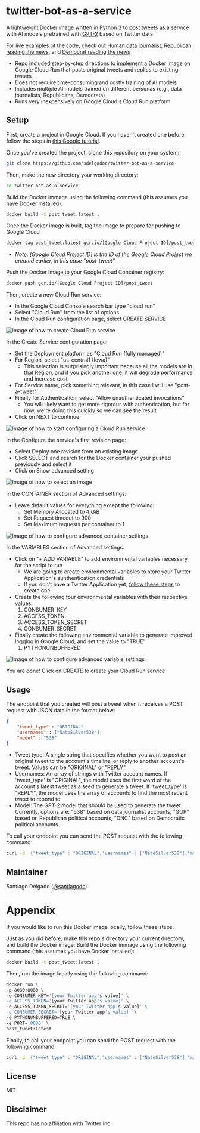 # twitter-bot-as-a-service

A lightweight Docker image written in Python 3 to post tweets as a service with AI models pretrained with [GPT-2](https://openai.com/blog/better-language-models/) based on Twitter data

For live examples of the code, check out [Human data journalist](https://twitter.com/datajourno_gpt2), [Republican reading the news](https://twitter.com/apGOP_gpt2), and [Democrat reading the news](https://twitter.com/apDNC_gpt2)

* Repo included step-by-step directions to implement a Docker image on Google Cloud Run that posts original tweets and replies to existing tweets
* Does not require time-consuming and costly training of AI models
* Includes multiple AI models trained on different personas (e.g., data journalists, Republicans, Democrats)
* Runs very inexpensively on Google Cloud's Cloud Run platform

## Setup

First, create a project in Google Cloud.  If you haven't created one before, follow the steps in [this Google tutorial](https://cloud.google.com/appengine/docs/standard/nodejs/building-app/creating-project).

Once you've created the project, clone this repository on your system:

```sh
git clone https://github.com/sdelgadoc/twitter-bot-as-a-service
```

Then, make the new directory your working directory:
```sh
cd twitter-bot-as-a-service
```

Build the Docker immage using the following command (this assumes you have Docker installed):
```sh
docker build -t post_tweet:latest .
```

Once the Docker image is built, tag the image to prepare for pushing to Google Cloud
```sh
docker tag post_tweet:latest gcr.io/[Google Cloud Project ID]/post_tweet
```
* _Note: [Google Cloud Project ID] is the ID of the Google Cloud Project we created earlier, in this case "post-tweet"_

Push the Docker image to your Google Cloud Container registry:
```sh
docker push gcr.io/[Google Cloud Project ID]/post_tweet
```

Then, create a new Cloud Run service:
* In the Google Cloud Console search bar type "cloud run"
* Select "Cloud Run" from the list of options
* In the Cloud Run configuration page, select CREATE SERVICE

![Image of how to create Cloud Run service](https://github.com/sdelgadoc/twitter-bot-as-a-service/blob/master/Images/Create-service-console.png)

In the Create Service configuration page:
* Set the Deployment platform as "Cloud Run (fully managed)"
* For Region, select "us-central1 (Iowa)"
  * This selection is surprisingly important because all the models are in that Region, and if you pick another one, it will degrade performance and increase cost
* For Service name, pick something relevant, in this case I will use "post-a-tweet"
* Finally for Authentication, select "Allow unauthenticated invocations"
  * You will likely want to get more rigorous with authentication, but for now, we're doing this quickly so we can see the result
* Click on NEXT to continue

![Image of how to start configuring a Cloud Run service](https://github.com/sdelgadoc/twitter-bot-as-a-service/blob/master/Images/Create-service.png)

In the Configure the service's first revision page:
* Select Deploy one revision from an existing image
* Click SELECT and search for the Docker container your pushed previously and select it
* Click on Show advanced setting

![Image of how to select an image](https://github.com/sdelgadoc/twitter-bot-as-a-service/blob/master/Images/Configure-service.png)

In the CONTAINER section of Advanced settings:
* Leave default values for everything except the following:
  * Set Memory Allocated to 4 GiB
  * Set Request timeout to 900
  * Set Maximum requests per container to 1

![Image of how to configure advanced container settings](https://github.com/sdelgadoc/twitter-bot-as-a-service/blob/master/Images/Advanced-settings-container.png)

In the VARIABLES section of Advanced settings:
* Click on "+ ADD VARIABLE" to add environmental variables necessary for the script to run
  * We are going to create environmental variables to store your Twitter Application's aunthentication credentials
  * If you don't have a Twitter Application yet, [follow these steps](https://developer.twitter.com/en/docs/apps/overview) to create one
* Create the following four environmental variables with their respective values:
  1. CONSUMER_KEY
  2. ACCESS_TOKEN
  3. ACCESS_TOKEN_SECRET
  4. CONSUMER_SECRET
* Finally create the following environmental variable to generate improved logging in Google Cloud, and set the value to "TRUE"
  1. PYTHONUNBUFFERED

![Image of how to configure advanced variable settings](https://github.com/sdelgadoc/twitter-bot-as-a-service/blob/master/Images/Advanced-settings-variables.png)

You are done!  Click on CREATE to create your Cloud Run service

## Usage
The endpoint that you created will post a tweet when it receives a POST request with JSON data in the format below:
```json
{
    "tweet_type" : "ORIGINAL",
    "usernames" : ["NateSilver538"],
    "model" : "538"
}
```

* Tweet type: A single string that specifies whether you want to post an original tweet to the account's timeline, or reply to another account's tweet.  Values can be "ORIGINAL" or "REPLY"
* Usernames: An array of strings with Twitter account names.  If 'tweet_type' is "ORIGINAL", the model uses the first word of the account's latest tweet as a seed to generate a tweet.  If 'tweet_type' is "REPLY", the model uses the array of accounts to find the most recent tweet to repond to.
* Model: The GPT-2 model that should be used to generate the tweet.  Currently, options are: "538" based on data journalist accounts, "GOP" based on Republican political accounts, "DNC" based on Democratic political accounts

To call your endpoint you can send the POST request with the following command:
```sh
curl -d '{"tweet_type" : "ORIGINAL","usernames" : ["NateSilver538"],"model" : "538"}' -H 'Content-Type: application/json' https://[your-google-run-endpoint]
```

## Maintainer

Santiago Delgado  ([@santiagodc](https://twitter.com/santiagodc))

# Appendix
If you would like to run this Docker image locally, follow these steps:

Just as you did before, make this repo's directory your current directory, and build the Docker image:
Build the Docker immage using the following command (this assumes you have Docker installed):
```sh
docker build -t post_tweet:latest .
```

Then, run the image locally using the following command:
```sh
docker run \
-p 8080:8080 \
-e CONSUMER_KEY='[your Twitter app's value]' \
-e ACCESS_TOKEN='[your Twitter app's value]' \
-e ACCESS_TOKEN_SECRET='[your Twitter app's value]' \
-e CONSUMER_SECRET='[your Twitter app's value]' \
-e PYTHONUNBUFFERED=TRUE \
-e PORT='8080' \
post_tweet:latest
```

Finally, to call your endpoint you can send the POST request with the following command:
```sh
curl -d '{"tweet_type" : "ORIGINAL","usernames" : ["NateSilver538"],"model" : "538"}' -H 'Content-Type: application/json' http://localhost:8080
```

## License

MIT

## Disclaimer

This repo has no affiliation with Twitter Inc.
